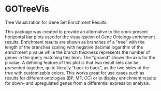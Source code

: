 # GOTreeVis
Tree Visualization for Gene Set Enrichment Results.

This package was created to provide an alternative to the omni-present horizontal bar plots used for the visualization of Gene Ontology enrichment results.
Enrichment results are shown as branches of a "tree" with the length of the branches scaling with negative decimal logarithm of the enrichment p value while
the branch thickness represents the number of genes in the query matching this term. The "ground" shows the axis for the p value.
A defining feature of this plot is that two result sets can be presented together, quite literally "back to back", as the two sides of the tree with customizable colors.
This works great for use cases such as results for different ontologies (BP, MF, CC) or to display enrichment results for down- and upregulated genes from a differential expression analysis.
